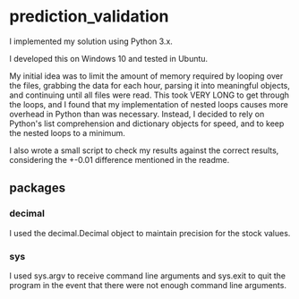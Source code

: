 # prediction_validation

I implemented my solution using Python 3.x.

I developed this on Windows 10 and tested in Ubuntu.

My initial idea was to limit the amount of memory required by looping over the
files, grabbing the data for each hour, parsing it into meaningful objects,
and continuing until all files were read. This took VERY LONG to get through
the loops, and I found that my implementation of nested loops causes more
overhead in Python than was necessary.
Instead, I decided to rely on Python's list comprehension and dictionary
objects for speed, and to keep the nested loops to a minimum.

I also wrote a small script to check my results against the correct results,
considering the +-0.01 difference mentioned in the readme.

## packages
### decimal
I used the decimal.Decimal object to maintain precision for the stock values.

### sys
I used sys.argv to receive command line arguments and sys.exit to quit the
program in the event that there were not enough command line arguments.